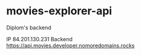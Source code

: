 # movies-explorer-api
Diplom's backend

IP 84.201.130.231
Backend https://api.movies.developer.nomoredomains.rocks
